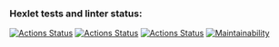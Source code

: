 ### Hexlet tests and linter status:
[![Actions Status](https://github.com/walkerus/php-project-lvl2/workflows/hexlet-check/badge.svg)](https://github.com/walkerus/php-project-lvl2/actions?query=workflow%3Ahexlet-check)
[![Actions Status](https://github.com/walkerus/php-project-lvl2/workflows/Linter/badge.svg)](https://github.com/walkerus/php-project-lvl2/actions?query=workflow%3ATests)
[![Actions Status](https://github.com/walkerus/php-project-lvl2/workflows/Tests/badge.svg)](https://github.com/walkerus/php-project-lvl2/actions?query=workflow%3ATests)
[![Maintainability](https://api.codeclimate.com/v1/badges/f699a623d97cc14fd2ae/maintainability)](https://codeclimate.com/github/walkerus/php-project-lvl2/maintainability)
